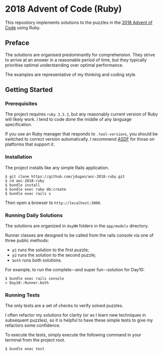 # 2018 Advent of Code (Ruby)

This repository implements solutions to the puzzles in the
[2018 Advent of Code](https://adventofcode.com/2018) using Ruby.


## Preface

The solutions are organised predominantly for comprehension. They strive to arrive at an
answer in a reasonable period of time, but they typically prioritise optimal understanding
over optimal performance.

The examples are representative of my thinking and coding style.


## Getting Started

### Prerequisites

The project requires `ruby 3.3.3`, but any reasonably current version of
Ruby will likely work.  I tend to code done the middle of any language
specification.

If you use an Ruby manager that responds to `.tool-versions`, you should
be switched to correct version automatically. I recommend [ASDF](https://github.com/asdf-vm/asdf)
for those on platforms that support it.


### Installation

The project installs like any simple Rails application.

```
$ git clone https://github.com/jdugan/aoc-2018-ruby.git
$ cd aoc-2018-ruby
$ bundle install
$ bundle exec rake db:create
$ bundle exec rails s
```

Then open a browser to `http://localhost:3000`.


### Running Daily Solutions

The solutions are organized in `dayNN` folders in the `app/models` directory.

Runner classes are designed to be called from the rails console via one of
three public methods:

- `p1` runs the solution to the first puzzle;
- `p2` runs the solution to the second puzzle;
- `both` runs both solutions.

For example, to run the complete--and super fun--solution for Day10:

```
$ bundle exec rails console
> Day10::Runner.both
```

### Running Tests

The only tests are a set of checks to verify solved puzzles.

I often refactor my solutions for clarity (or as I learn new
techniques in subsequent puzzles), so it is helpful to have
these simple tests to give my refactors some confidence.

To execute the tests, simply execute the following command in
your terminal from the project root.

```
$ bundle exec test
```